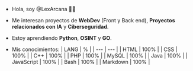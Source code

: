 - Hola, soy @LexArcana 👋🏻
- Me interesan proyectos de **WebDev** (Front y Back end), **Proyectos relacionados con IA** y **Ciberseguridad**.
- Estoy aprendiendo **Python**, **OSINT** y **GO**.

- Mis conocimientos:
| LANG | % |
| --- | --- |
| HTML | 100% |
| CSS | 100% |
| C++ | 100% |
| PHP | 100% |
| MySQL | 100% |
| Java | 100% |
| JavaScript | 100% |
| Bash | 100% |
| Markdown | 100% |


<!---
LexArcana/LexArcana is a ✨ special ✨ repository because its `README.md` (this file) appears on your GitHub profile.
You can click the Preview link to take a look at your changes.
--->
